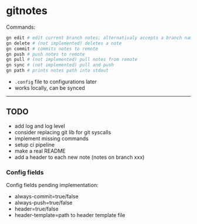# gitnotes

Commands:

```bash
gn edit # edit current branch notes; alternativaly accepts a branch name
gn delete # (not implemented) deletes a note
gn commit # commits notes to remote
gn push # push notes to remote
gn pull # (not implemented) pull notes from remote
gn sync # (not implemented) pull and push
gn path # prints notes path into stdout
```

- `.config` file to configurations later
- works locally, can be synced

---

## TODO

- add log and log level
- consider replacing git lib for git syscalls
- implement missing commands
- setup ci pipeline
- make a real README
- add a header to each new note (notes on branch xxx)

### Config fields

Config fields pending implementation:

- always-commit=true/false
- always-push=true/false
- header=true/false
- header-template=path to header template file
